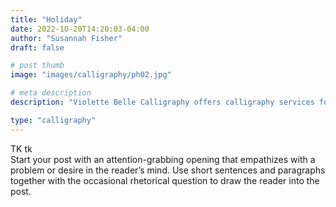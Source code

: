 ```yaml
---
title: "Holiday"
date: 2022-10-20T14:20:03-04:00
author: "Susannah Fisher"
draft: false

# post thumb
image: "images/calligraphy/ph02.jpg"

# meta description
description: "Violette Belle Calligraphy offers calligraphy services for personal stationery, weddings, and other life events."

type: "calligraphy"
---
```


<figcaption>TK tk</figcaption>
Start your post with an attention-grabbing opening that empathizes with a problem or desire in the reader’s mind. Use short sentences and paragraphs together with the occasional rhetorical question to draw the reader into the post. 

